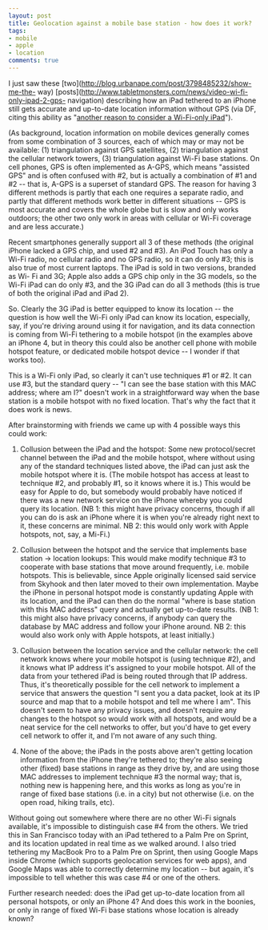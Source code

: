 ```yaml
---
layout: post
title: Geolocation against a mobile base station - how does it work?
tags:
- mobile
- apple
- location
comments: true
---
```

I just saw these [two](http://blog.urbanape.com/post/3798485232/show-me-the-
way) [posts](http://www.tabletmonsters.com/news/video-wi-fi-only-ipad-2-gps-
navigation) describing how an iPad tethered to an iPhone still gets accurate
and up-to-date location information without GPS (via DF, citing this ability
as "[another reason to consider a Wi-Fi-only
iPad](http://daringfireball.net/linked/2011/03/16/gps-tethering)").

(As background, location information on mobile devices generally comes from
some combination of 3 sources, each of which may or may not be available: (1)
triangulation against GPS satellites, (2) triangulation against the cellular
network towers, (3) triangulation against Wi-Fi base stations. On cell phones,
GPS is often implemented as A-GPS, which means "assisted GPS" and is often
confused with #2, but is actually a combination of #1 and #2 -- that is, A-GPS
is a superset of standard GPS. The reason for having 3 different methods is
partly that each one requires a separate radio, and partly that different
methods work better in different situations -- GPS is most accurate and covers
the whole globe but is slow and only works outdoors; the other two only work
in areas with cellular or Wi-Fi coverage and are less accurate.)

Recent smartphones generally support all 3 of these methods (the original
iPhone lacked a GPS chip, and used #2 and #3). An iPod Touch has only a Wi-Fi
radio, no cellular radio and no GPS radio, so it can do only #3; this is also
true of most current laptops. The iPad is sold in two versions, branded as Wi-
Fi and 3G; Apple also adds a GPS chip only in the 3G models, so the Wi-Fi iPad
can do only #3, and the 3G iPad can do all 3 methods (this is true of both the
original iPad and iPad 2).

So. Clearly the 3G iPad is better equipped to know its location -- the
question is how well the Wi-Fi only iPad can know its location, especially,
say, if you're driving around using it for navigation, and its data connection
is coming from Wi-Fi tethering to a mobile hotspot (in the examples above an
iPhone 4, but in theory this could also be another cell phone with mobile
hotspot feature, or dedicated mobile hotspot device -- I wonder if that works
too).

This is a Wi-Fi only iPad, so clearly it can't use techniques #1 or #2. It can
use #3, but the standard query -- "I can see the base station with this MAC
address; where am I?" doesn't work in a straightforward way when the base
station is a mobile hotspot with no fixed location. That's why the fact that
it does work is news.

After brainstorming with friends we came up with 4 possible ways this could
work:

1) Collusion between the iPad and the hotspot: Some new protocol/secret
channel between the iPad and the mobile hotspot, where without using any of
the standard techniques listed above, the iPad can just ask the mobile hotspot
where it is. (The mobile hotspot has access at least to technique #2, and
probably #1, so it knows where it is.) This would be easy for Apple to do, but
somebody would probably have noticed if there was a new network service on the
iPhone whereby you could query its location. (NB 1: this might have privacy
concerns, though if all you can do is ask an iPhone where it is when you're
already right next to it, these concerns are minimal. NB 2: this would only
work with Apple hotspots, not, say, a Mi-Fi.)

2) Collusion between the hotspot and the service that implements base station
-> location lookups: This would make modify technique #3 to cooperate with
base stations that move around frequently, i.e. mobile hotspots. This is
believable, since Apple originally licensed said service from Skyhook and then
later moved to their own implementation. Maybe the iPhone in personal hotspot
mode is constantly updating Apple with its location, and the iPad can then do
the normal "where is base station with this MAC address" query and actually
get up-to-date results. (NB 1: this might also have privacy concerns, if
anybody can query the database by MAC address and follow your iPhone around.
NB 2: this would also work only with Apple hotspots, at least initially.)

3. Collusion between the location service and the cellular network: the cell
network knows where your mobile hotspot is (using technique #2), and it knows
what IP address it's assigned to your mobile hotspot. All of the data from
your tethered iPad is being routed through that IP address. Thus, it's
theoretically possible for the cell network to implement a service that
answers the question "I sent you a data packet, look at its IP source and map
that to a mobile hotspot and tell me where I am". This doesn't seem to have
any privacy issues, and doesn't require any changes to the hotspot so would
work with all hotspots, and would be a neat service for the cell networks to
offer, but you'd have to get every cell network to offer it, and I'm not aware
of any such thing.

4. None of the above; the iPads in the posts above aren't getting location
information from the iPhone they're tethered to; they're also seeing other
(fixed) base stations in range as they drive by, and are using those MAC
addresses to implement technique #3 the normal way; that is, nothing new is
happening here, and this works as long as you're in range of fixed base
stations (i.e. in a city) but not otherwise (i.e. on the open road, hiking
trails, etc).

Without going out somewhere where there are no other Wi-Fi signals available,
it's impossible to distinguish case #4 from the others. We tried this in San
Francisco today with an iPad tethered to a Palm Pre on Sprint, and its
location updated in real time as we walked around. I also tried tethering my
MacBook Pro to a Palm Pre on Sprint, then using Google Maps inside Chrome
(which supports geolocation services for web apps), and Google Maps was able
to correctly determine my location -- but again, it's impossible to tell
whether this was case #4 or one of the others.

Further research needed: does the iPad get up-to-date location from all
personal hotspots, or only an iPhone 4? And does this work in the boonies, or
only in range of fixed Wi-Fi base stations whose location is already known?

